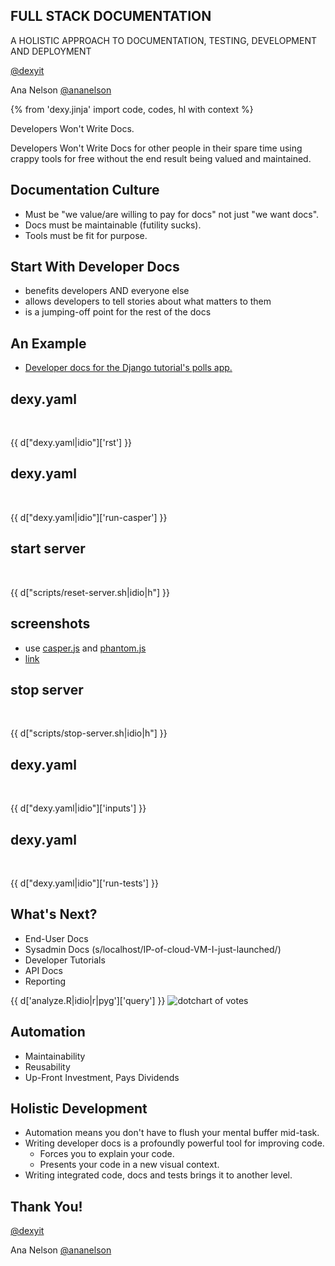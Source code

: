 ## FULL STACK DOCUMENTATION
<p>A HOLISTIC APPROACH TO DOCUMENTATION, TESTING, DEVELOPMENT AND DEPLOYMENT</p>
<p><http://dexy.it> <a href="http://twitter.com/dexyit">@dexyit</a></p>
<p>Ana Nelson <a href="http://twitter.com/ananelson">@ananelson</a>
<http://github.com/ananelson/talks></p>

{% from 'dexy.jinja' import code, codes, hl with context %}

Developers Won't Write Docs.


Developers Won't Write Docs for other people in their spare time using crappy tools for free without the end result being valued and maintained.


Documentation Culture
---------------------

- Must be "we value/are willing to pay for docs" not just "we want docs".
- Docs must be maintainable (futility sucks).
- Tools must be fit for purpose.


Start With Developer Docs
-------------------------

- benefits developers AND everyone else
- allows developers to tell stories about what matters to them
- is a jumping-off point for the rest of the docs


An Example
----------

- <a href="file:///home/ana/dev/talks/2013/distill/output/developer.html" target="_new">Developer docs for the Django tutorial's polls app.</a>


dexy.yaml
---------
<br />

{{ d["dexy.yaml|idio"]['rst'] }}


dexy.yaml
---------
<br />

{{ d["dexy.yaml|idio"]['run-casper'] }}


start server
------------
<br />

{{ d["scripts/reset-server.sh|idio|h"] }}


screenshots
-----------

- use [casper.js](http://casperjs.org) and [phantom.js](http://phantomjs.org)
- [link](screenshots.js.html)


stop server
------------
<br />

{{ d["scripts/stop-server.sh|idio|h"] }}


dexy.yaml
---------
<br />

{{ d["dexy.yaml|idio"]['inputs'] }}


dexy.yaml
---------
<br />

{{ d["dexy.yaml|idio"]['run-tests'] }}


What's Next?
------------

- End-User Docs
- Sysadmin Docs (s/localhost/IP-of-cloud-VM-I-just-launched/)
- Developer Tutorials
- API Docs
- Reporting


{{ d['analyze.R|idio|r|pyg']['query'] }}
![dotchart of votes](plot.png)


Automation
----------

- Maintainability
- Reusability
- Up-Front Investment, Pays Dividends


Holistic Development
--------------------

- Automation means you don't have to flush your mental buffer mid-task.
- Writing developer docs is a profoundly powerful tool for improving code.
    - Forces you to explain your code.
    - Presents your code in a new visual context.
- Writing integrated code, docs and tests brings it to another level.


Thank You!
----------
<p><http://dexy.it> <a href="http://twitter.com/dexyit">@dexyit</a></p>
<p>Ana Nelson <a href="http://twitter.com/ananelson">@ananelson</a>
<http://github.com/ananelson/talks></p>
